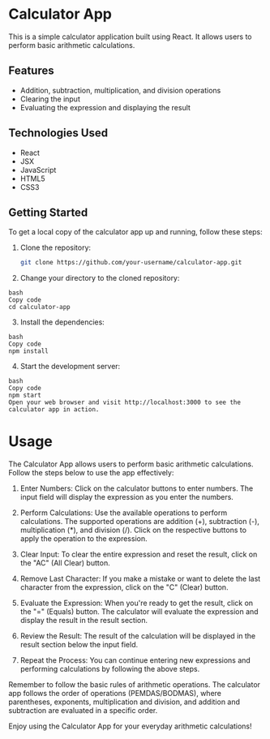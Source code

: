 # Calculator App
This is a simple calculator application built using React. It allows users to perform basic arithmetic calculations.

## Features
- Addition, subtraction, multiplication, and division operations
- Clearing the input
- Evaluating the expression and displaying the result

## Technologies Used
- React
- JSX
- JavaScript
- HTML5
- CSS3

## Getting Started
To get a local copy of the calculator app up and running, follow these steps:

1. Clone the repository:
   ```bash
   git clone https://github.com/your-username/calculator-app.git
2. Change your directory to the cloned repository:
```
bash
Copy code
cd calculator-app
```
3. Install the dependencies:
```
bash
Copy code
npm install
```
4. Start the development server:
```
bash
Copy code
npm start
Open your web browser and visit http://localhost:3000 to see the calculator app in action.
```
# Usage
The Calculator App allows users to perform basic arithmetic calculations. Follow the steps below to use the app effectively:
1. Enter Numbers: Click on the calculator buttons to enter numbers. The input field will display the expression as you enter the numbers.

2. Perform Calculations: Use the available operations to perform calculations. The supported operations are addition (+), subtraction (-), multiplication (\*), and division (/). Click on the respective buttons to apply the operation to the expression.

3. Clear Input: To clear the entire expression and reset the result, click on the "AC" (All Clear) button.

4. Remove Last Character: If you make a mistake or want to delete the last character from the expression, click on the "C" (Clear) button.

5. Evaluate the Expression: When you're ready to get the result, click on the "=" (Equals) button. The calculator will evaluate the expression and display the result in the result section.

6. Review the Result: The result of the calculation will be displayed in the result section below the input field.

7. Repeat the Process: You can continue entering new expressions and performing calculations by following the above steps.

Remember to follow the basic rules of arithmetic operations. The calculator app follows the order of operations (PEMDAS/BODMAS), where parentheses, exponents, multiplication and division, and addition and subtraction are evaluated in a specific order.

Enjoy using the Calculator App for your everyday arithmetic calculations!

